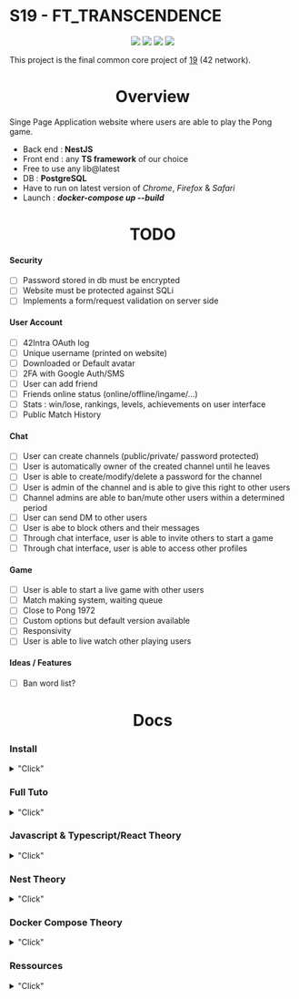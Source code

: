 # S19 - FT_TRANSCENDENCE

<p align="center">
  <img src="https://img.shields.io/badge/nestjs-%23E0234E.svg?style=for-the-badge&logo=nestjs&logoColor=white">
  <img src="https://img.shields.io/badge/typescript-%23007ACC.svg?style=for-the-badge&logo=typescript&logoColor=white">
  <img src="https://img.shields.io/badge/docker-%230db7ed.svg?style=for-the-badge&logo=docker&logoColor=white">
  <img src="https://img.shields.io/badge/postgres-%23316192.svg?style=for-the-badge&logo=postgresql&logoColor=white">
</p>

This project is the final common core project of [19](http://www.s19.be/) (42 network).

<h1 align="center">Overview</h1>

Singe Page Application website where users are able to play the Pong game.


<!-- <h1 align="center">Technologies</h1> -->

- Back end : __NestJS__
- Front end : any __TS framework__ of our choice
- Free to use any lib@latest
- DB : __PostgreSQL__
- Have to run on latest version of _Chrome_, _Firefox_ & _Safari_
- Launch : ***docker-compose up --build***

<h1 align="center">TODO</h1>

#### Security
- [ ] Password stored in db must be encrypted
- [ ] Website must be protected against SQLi
- [ ] Implements a form/request validation on server side

#### User Account
- [ ] 42Intra OAuth log
- [ ] Unique username (printed on website)
- [ ] Downloaded or Default avatar
- [ ] 2FA with Google Auth/SMS
- [ ] User can add friend 
- [ ] Friends online status (online/offline/ingame/...)
- [ ] Stats : win/lose, rankings, levels, achievements on user interface
- [ ] Public Match History

#### Chat
- [ ] User can create channels (public/private/ password protected)
- [ ] User is automatically owner of the created channel until he leaves
- [ ] User is able to create/modify/delete a password for the channel
- [ ] User is admin of the channel and is able to give this right to other users
- [ ] Channel admins are able to ban/mute other users within a determined period
- [ ] User can send DM to other users
- [ ] User is abe to block others and their messages
- [ ] Through chat interface, user is able to invite others to start a game
- [ ] Through chat interface, user is able to access other profiles

#### Game
- [ ] User is able to start a live game with other users
- [ ] Match making system, waiting queue
- [ ] Close to Pong 1972
- [ ] Custom options but default version available
- [ ] Responsivity
- [ ] User is able to live watch other playing users

#### Ideas / Features
- [ ] Ban word list?

<h1 align="center">Docs</h1>

### Install
<details>
<summary>"Click"</summary>

```
### install Node JS ###
>$ sudo apt install nodejs

### install NPM ###
>$ sudo apt install npm

### install NestJS ###
>$ npm i -g @nestjs/cli

### create new NestJS Project ###
>$ nest new <project_name>

### run NestJS project ###
>$ npm run start
>$ npm run start:dev	//watch mode : recommended

### install NestJS Config ### [NO NEED]
>$ npm i --save @nestjs/config

### install TypeOrm ###
>$ npm i --save @nestjs/typeorm typeorm

--------------------------------

### create Module ###
>$ nest g module <module_name>

### create Controller ###
>$ nest g controller <controller_name>

### create Service ###
>$ nest g service <service_name>

### install built-ins ValidationPipe ###
>$ npm i --save class-validator class-transformer

### install bcrypt for password hashing ###
>$ npm install @types/bcrypt bcrypt

### install passport for abstraction over authentication ###
>$ npm install @nestjs/passport passport @types/passport-local passport-local @types/express

### install JWT(JSON Web Tokens) ### [NO NEED]
>$ npm install @nestjs/jwt passport-jwt @types/passport-jwt cookie-parser @types/cookie-parser

### install Mapped-Types
>$ npm i --save @nestjs/mapped-types

### install RxJS
>$ npm install rxjs

### install express
>$ npm install express --save

### install speakeasy
>$ npm install --save speakeasy

### install lodash
>$ npm i lodash

### install timers
>$ npm i timers

### install nestjs/websockets
>$ npm i @nestjs/websockets

### install socket.io
>$ npm i socket.io

### install plateform-socket.io
>$ npm install @nestjs/platform-socket.io

### install socket io client
npm i socket.io-client
```
- [Install Docker](https://docs.docker.com/engine/install/ubuntu/)
- [Install Docker compose](https://docs.docker.com/compose/install/)

</details>

### Full Tuto
<details>
<summary>"Click"</summary>

- [Learn NestJs ytb](https://www.youtube.com/watch?v=GHTA143_b-s&t=3537s)
- [API with NestJS](https://wanago.io/2020/05/11/nestjs-api-controllers-routing-module/)
- [Full-stack app w/ Nest & React](https://blog.logrocket.com/full-stack-app-tutorial-nestjs-react/)

</details>

### Javascript & Typescript/React Theory
<details>
<summary>"Click"</summary>

***Advanced JS***
- [Arrow functions](https://www.javascripttutorial.net/es6/javascript-arrow-function/)
- [ASync / Await functions](https://developer.mozilla.org/fr/docs/Web/JavaScript/Reference/Statements/async_function)
- [Promises](https://www.geeksforgeeks.org/javascript-promises/)

***Typescript***
- [Typescript tuto](https://www.typescripttutorial.net/)

***React JS***
- [Typescript & React tuto video](https://www.youtube.com/watch?v=FJDVKeh7RJI)
- [Create React App](https://create-react-app.dev/docs/getting-started/)
- [React Tab](https://react.semantic-ui.com/modules/tab/#types-basic)
- [State & Lifecycle](https://reactjs.org/docs/state-and-lifecycle.html)
- [Hook Lib](https://reactjs.org/docs/hooks-intro.html)

</details>


### Nest Theory
<details>
<summary>"Click"</summary>

<p align="center">
<a href="https://javascript.plainenglish.io/nestjs-roadmap-for-beginners-4fee5be251b">Learn NestJS</a>
<!-- - [Learn NestJS](https://javascript.plainenglish.io/nestjs-roadmap-for-beginners-4fee5be251b) -->
</p>

<p align="center">
  <img width="460" height="300" src="https://github.com/Namenega/s19_ft_transcendence/blob/main/random/NestJS_roadmap.png">
</p>

<p align="center">
How NestJS concepts work?
</p>

<p align="center">
  <img src="https://github.com/Namenega/s19_ft_transcendence/blob/main/random/map_nest.png">
</p>

[Project Linked Graph](https://github.com/Namenega/s19_ft_transcendence/blob/main/random/Roadmap_transcendence.pdf)


***Concepts***
- [Overview by Creator](https://www.youtube.com/watch?v=f0qzBkAQ3mk)
- [NestJS For Beginner](https://tkssharma.com/Learning-nestjs-as-beginner-developer/)
- [Nest Module](https://docs.nestjs.com/modules)
- [Angular Module (complementary Module theory)](https://angular-training-guide.rangle.io/modules/introduction)
- [Nest Controller](https://docs.nestjs.com/controllers)
- [Angular Routes (complementary Controller theory)](https://angular-training-guide.rangle.io/routing)
- [Nest Service](https://docs.nestjs.com/providers)
- [Nest Guards](https://docs.nestjs.com/guards)
- [Nest Decorator](https://medium.com/google-developers/exploring-es7-decorators-76ecb65fb841)

***Config***
- [Config - .env - .forRoot()](https://docs.nestjs.com/techniques/configuration)
- [.env file](https://malware.expert/general/what-is-env-files/)

***Requests***
- [HTTP Requests](https://www.w3.org/Protocols/rfc2616/rfc2616-sec9.html)

***Security***
- [LIB : TypeOrm Entity](https://typeorm.io/entities)
- [ORM](https://en.wikipedia.org/wiki/Object%E2%80%93relational_mapping)
- [LIB : JSON Web Token](https://jwt.io/introduction)
- [LIB : SpeakEasy](https://github.com/speakeasyjs/speakeasy)
- [LIB : Bcrypt](https://heynode.com/blog/2020-04/salt-and-hash-passwords-bcrypt/)

***DTO***
- [DTO](https://javascript.plainenglish.io/use-of-dto-for-validation-in-nestjs-application-d37ff55f0560)

***Validation***
- [Validation](https://docs.nestjs.com/techniques/validation)

***Authentication***
- [Authentication](https://docs.nestjs.com/security/authentication)
- [Authentication Sample](https://github.com/nestjs/nest/tree/master/sample/19-auth-jwt)

***Chat***
- [Chat](https://gabrieltanner.org/blog/nestjs-realtime-chat)

</details>

### Docker Compose Theory
<details>
<summary>"Click"</summary>

- [File reference](https://docs.docker.com/compose/compose-file/)

</details>


### Ressources
<details>
<summary>"Click"</summary>

- [42API](https://api.intra.42.fr/apidoc)
- [42API Tuto](https://api.intra.42.fr/apidoc/guides/web_application_flow)
- [Full-Stack Step-by-step](https://moustafamm.medium.com/how-to-plan-step-by-step-a-full-stack-application-ee4e842d55f2)
- [Full-Stack approach](https://dzone.com/articles/get-better-result-full-stack-project)


</details>
